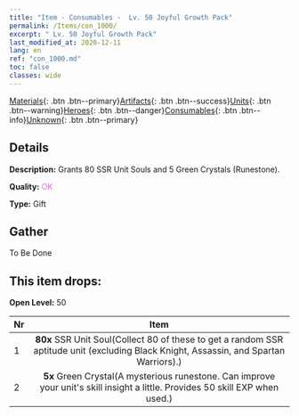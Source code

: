 ```yaml
---
title: "Item - Consumables -  Lv. 50 Joyful Growth Pack"
permalink: /Items/con_1000/
excerpt: " Lv. 50 Joyful Growth Pack"
last_modified_at: 2020-12-11
lang: en
ref: "con_1000.md"
toc: false
classes: wide
---
```

 [Materials](/Items/){: .btn .btn--primary}[Artifacts](/Items/Artifacts/){: .btn .btn--success}[Units](/Items/Units/){: .btn .btn--warning}[Heroes](/Items/Heroes/){: .btn .btn--danger}[Consumables](/Items/Consumables/){: .btn .btn--info}[Unknown](/Items/Unknown/){: .btn .btn--primary}

## Details
 **Description:** Grants 80 SSR Unit Souls and 5 Green Crystals (Runestone).

 **Quality:** <span style="color: #DA70D6">OK</span>

 **Type:** Gift

## Gather

  To Be Done

## This item drops:

 **Open Level:** 50

  | Nr |      Item    |
  |:---|:------------:|
  | 1 |  **80x** SSR Unit Soul(Collect 80 of these to get a random SSR aptitude unit (excluding Black Knight, Assassin, and Spartan Warriors).) | 
  | 2 |  **5x** Green Crystal(A mysterious runestone. Can improve your unit's skill insight a little. Provides 50 skill EXP when used.) | 
